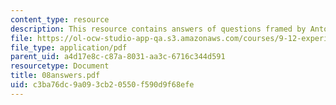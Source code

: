 ```yaml
---
content_type: resource
description: This resource contains answers of questions framed by Antoch,et al.
file: https://ol-ocw-studio-app-qa.s3.amazonaws.com/courses/9-12-experimental-molecular-neurobiology-fall-2006/c3ba76dc9a093cb20550f590d9f68efe_08answers.pdf
file_type: application/pdf
parent_uid: a4d17e8c-c87a-8031-aa3c-6716c344d591
resourcetype: Document
title: 08answers.pdf
uid: c3ba76dc-9a09-3cb2-0550-f590d9f68efe
---
```

